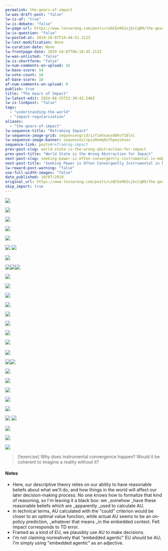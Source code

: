 ```yaml
---
permalink: the-gears-of-impact
lw-was-draft-post: "false"
lw-is-af: "true"
lw-is-debate: "false"
lw-page-url: https://www.lesswrong.com/posts/coQCEe962sjbcCqB9/the-gears-of-impact
lw-is-question: "false"
lw-posted-at: 2019-10-07T14:44:51.212Z
lw-last-modification: None
lw-curation-date: None
lw-frontpage-date: 2019-10-07T06:10:45.213Z
lw-was-unlisted: "false"
lw-is-shortform: "false"
lw-num-comments-on-upload: 16
lw-base-score: 54
lw-vote-count: 18
af-base-score: 18
af-num-comments-on-upload: 0
publish: true
title: "The Gears of Impact"
lw-latest-edit: 2024-08-15T22:30:43.246Z
lw-is-linkpost: "false"
tags: 
  - "understanding-the-world"
  - "impact-regularization"
aliases: 
  - "the-gears-of-impact"
lw-sequence-title: "Reframing Impact"
lw-sequence-image-grid: sequencesgrid/izfzehxanx48hvf10lnl
lw-sequence-image-banner: sequences/zpia9omq0zfhpeyshvev
sequence-link: posts#reframing-impact
prev-post-slug: world-state-is-the-wrong-abstraction-for-impact
prev-post-title: "World State is the Wrong Abstraction for Impact"
next-post-slug: seeking-power-is-often-convergently-instrumental-in-mdps
next-post-title: "Seeking Power is Often Convergently Instrumental in MDPs"
lw-reward-post-warning: "false"
use-full-width-images: "false"
date_published: 10/07/2019
original_url: https://www.lesswrong.com/posts/coQCEe962sjbcCqB9/the-gears-of-impact
skip_import: true
---
```


![](https://i.imgur.com/hKhkvwg.png)

![](/static/images/posts/IXogCtA.png)

![](https://i.imgur.com/2r2DVFx.png)

![](/static/images/posts/holekcV.png)

![](/static/images/posts/SzFSiEc.png)

![](https://i.imgur.com/wCRzqox.png) ![](/static/images/posts/BAWF2q1.png)

![](/static/images/posts/UCGx4QR.png )

![](https://i.imgur.com/5YOlvLh.png)![](https://i.imgur.com/yA8wkQP.png)![](/static/images/posts/QXG2pVK.png)

![](/static/images/posts/27F0KkU.png)

![](/static/images/posts/B7rMciV.png)

![](/static/images/posts/HIfRI7r.png)

![](/static/images/posts/ye9suf7.png)

![](/static/images/posts/sMgB7yR.png)

![](https://i.imgur.com/lQ1jYfB.png )

![](/static/images/posts/b6pDiKi.png)

[​](​![]\(/static/images/posts/iRLXEeH.png)![](/static/images/posts/iRLXEeH.png)

![](/static/images/posts/uRr6YqY.png )

![](/static/images/posts/67uR5SE.png)![](https://i.imgur.com/PFqi66W.png)

![](https://i.imgur.com/GBVahyL.png)

![](https://i.imgur.com/SATKmJJ.png)

![](https://i.imgur.com/v338kDc.png)

![](https://i.imgur.com/oqEeta9.png)

![](/static/images/posts/epI7152.png)

![](/static/images/posts/dvVEmBs.png) [​](​![]\(/static/images/posts/HShpS3u.png)![](/static/images/posts/HShpS3u.png)

![](/static/images/posts/WjTqF2y.png)

![](https://i.imgur.com/dLUrki7.png)

![](https://i.imgur.com/lDbQW2b.jpg )


> [!exercise]
> Why does instrumental convergence happen? Would it be coherent to imagine a reality without it?

#### Notes

- Here, our descriptive theory relies on our ability to have reasonable beliefs about what we'll do, and how things in the world will affect our later decision-making process. No one knows how to formalize that kind of reasoning, so I'm leaving it a black box: we _somehow _have these reasonable beliefs which are _apparently _used to calculate AU.
- In technical terms, AU calculated with the "could" criterion would be closer to an optimal value function, while actual AU seems to be an on-policy prediction, _whatever that means _in the embedded context. Felt impact corresponds to TD error.
- Framed as a kind of EU, we plausibly use AU to make decisions.
- I'm not claiming normatively that "embedded agentic" EU _should_ be AU; I'm simply using "embedded agentic" as an adjective.